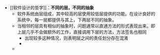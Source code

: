 - [[软件设计的哲学]]：**不同的层，不同的抽象**
	- 软件系统由层组成，其中较高的层使用较低层提供的功能。在设计良好的系统中，每一层都提供与其上，下两层不同的抽象。
	- 当相邻的层具有相似的抽象时，问题通常以直通方法的形式表现出来。即上层几乎不会做额外的工作，直接调用下层的方法，方法签名也相同
		- 出现较多这种情况，则表明层之间的责任划分存在混淆
		-
	-